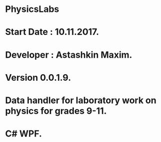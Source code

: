 # PhysicsLabs
# Start Date : 10.11.2017.
# Developer : Astashkin Maxim.
# Version 0.0.1.9.
# Data handler for laboratory work on physics for grades 9-11.
# C# WPF.



